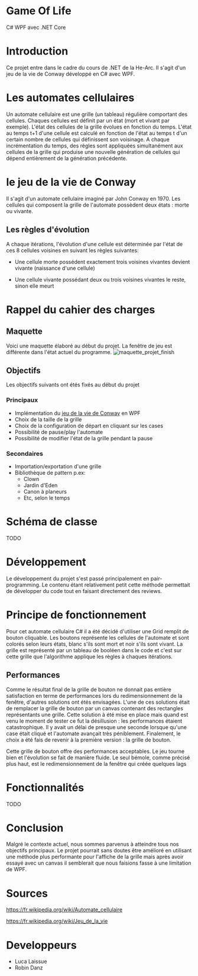 # Game Of Life 
C# WPF avec .NET Core

# Introduction

Ce projet entre dans le cadre du cours de .NET de la He-Arc. Il s'agit d'un jeu de la vie de Conway développé en C# avec WPF. 
# Les automates cellulaires

Un automate cellulaire est une grille (un tableau) régulière comportant des cellules. Chaques cellules est définit par un état (mort et vivant par exemple). L'état des cellules de la grille évolues en fonction du temps. L'état au temps t+1 d'une cellule est calculé en fonction de l'état au temps t d'un certain nombre de cellules qui définissent son voisinage. A chaque incrémentation du temps, des règles sont appliquées simultanément aux cellules de la grille qui produise une nouvelle génération de cellules qui dépend entièrement de la génération précédente.

# le jeu de la vie de Conway

Il s'agit d'un automate cellulaire imaginé par John Conway en 1970. Les cellules qui composent la grille de l'automate possèdent deux états : morte ou vivante.

## Les règles d'évolution

A chaque itérations, l'évolution d'une cellule est déterminée par l'état de ces 8 cellules voisines en suivant les règles suivantes:

 - Une cellule morte possédent exactement trois voisines vivantes devient vivante (naissance d'une cellule)

 - Une cellule vivante possédant deux ou trois voisines vivantes le reste, sinon elle meurt
# Rappel du cahier des charges
## Maquette
Voici une maquette élaboré au début du projet. La fenêtre de jeu est différente dans l'état actuel du programme.
![maquette_projet_finish](https://user-images.githubusercontent.com/43986199/100355723-8c74fb80-2ff2-11eb-9b54-b64688904b97.PNG)

## Objectifs
Les objectifs suivants ont étés fixés au début du projet
### Principaux
- Implémentation du [jeu de la vie de Conway](https://fr.wikipedia.org/wiki/Jeu_de_la_vie) en WPF 
- Choix de la taille de la grille
- Choix de la configuration de départ en cliquant sur les cases
- Possibilité de pause/play l'automate
- Possibilité de modifier l'état de la grille pendant la pause

### Secondaires
- Importation/exportation d'une grille 
- Bibliothèque de pattern p.ex:
    - Clown
    - Jardin d'Eden
    - Canon à planeurs
    - Etc, selon le temps

# Schéma de classe

TODO

# Développement

Le développement du projet s'est passé principalement en pair-programming. Le contenu étant relativement petit cette méthode permettait de développer du code tout en faisant directement des reviews.

# Principe de fonctionnement 

Pour cet automate cellulaire C# il a été décidé d'utiliser une Grid remplit de bouton cliquable. Les boutons représente les cellules de l'automate et sont colorés selon leurs états, blanc s'ils sont mort et noir s'ils sont vivant. La grille est représenté par un tableau de booléen dans le code et c'est sur cette grille que l'algorithme applique les règles à chaques itérations.

## Performances

Comme le résultat final de la grille de bouton ne donnait pas entière satisfaction en terme de performances lors du redimensionnement de la fenêtre, d'autres solutions ont étés envisagées. L'une de ces solutions était de remplacer la grille de bouton par un canvas contenant des rectangles représentants une grille. Cette solution à été mise en place mais quand est venu le moment de tester ce fut la désillusion : les performances étaient catastrophique. Il y avait un délai de presque une seconde lorsque qu'une case était cliqué et l'automate avançait très péniblement. Finalement, le choix a été fais de revenir à la première version : la grille de bouton. 

Cette grille de bouton offre des performances acceptables. Le jeu tourne bien et l'évolution se fait de manière fluide. Le seul bémole, comme précisé plus haut, est le redimensionnement de la fenêtre qui créée quelques lags


# Fonctionnalités

TODO

# Conclusion

Malgré le contexte actuel, nous sommes parvenus à atteindre tous nos objectifs principaux.
Le projet pourrait sans doutes être amélioré en utilisant une méthode plus performante pour l'affiche de la grille mais après avoir essayé avec un canvas il semblerait que nous faisions fasse à une limitation de WPF.

# Sources
https://fr.wikipedia.org/wiki/Automate_cellulaire

https://fr.wikipedia.org/wiki/Jeu_de_la_vie

# Developpeurs
* Luca Laissue
* Robin Danz
